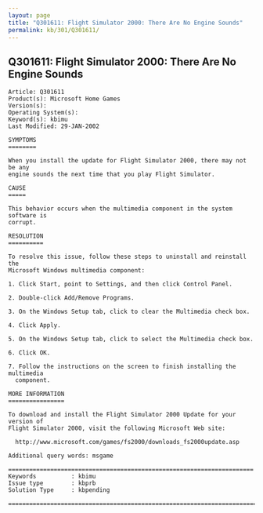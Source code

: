 ```yaml
---
layout: page
title: "Q301611: Flight Simulator 2000: There Are No Engine Sounds"
permalink: kb/301/Q301611/
---
```


## Q301611: Flight Simulator 2000: There Are No Engine Sounds

	Article: Q301611
	Product(s): Microsoft Home Games
	Version(s): 
	Operating System(s): 
	Keyword(s): kbimu
	Last Modified: 29-JAN-2002
	
	SYMPTOMS
	========
	
	When you install the update for Flight Simulator 2000, there may not be any
	engine sounds the next time that you play Flight Simulator.
	
	CAUSE
	=====
	
	This behavior occurs when the multimedia component in the system software is
	corrupt.
	
	RESOLUTION
	==========
	
	To resolve this issue, follow these steps to uninstall and reinstall the
	Microsoft Windows multimedia component:
	
	1. Click Start, point to Settings, and then click Control Panel.
	
	2. Double-click Add/Remove Programs.
	
	3. On the Windows Setup tab, click to clear the Multimedia check box.
	
	4. Click Apply.
	
	5. On the Windows Setup tab, click to select the Multimedia check box.
	
	6. Click OK.
	
	7. Follow the instructions on the screen to finish installing the multimedia
	  component.
	
	MORE INFORMATION
	================
	
	To download and install the Flight Simulator 2000 Update for your version of
	Flight Simulator 2000, visit the following Microsoft Web site:
	
	  http://www.microsoft.com/games/fs2000/downloads_fs2000update.asp
	
	Additional query words: msgame
	
	======================================================================
	Keywords          : kbimu 
	Issue type        : kbprb
	Solution Type     : kbpending
	
	=============================================================================
	
